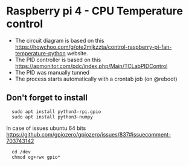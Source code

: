 # Raspberry pi 4 - CPU Temperature control

- The circuit diagram is based on this https://howchoo.com/g/ote2mjkzzta/control-raspberry-pi-fan-temperature-python website.
- The PID controller is based on this https://apmonitor.com/pdc/index.php/Main/TCLabPIDControl
- The PID was manually tunned 
- The process starts automatically with a crontab job (on @reboot)

## Don't forget to install
```
  sudo apt install python3-rpi.gpio
  sudo apt install python3-numpy
```
In case of issues ubuntu 64 bits
https://github.com/gpiozero/gpiozero/issues/837#issuecomment-703743142
```
  cd /dev
  chmod og+rwx gpio*
```
